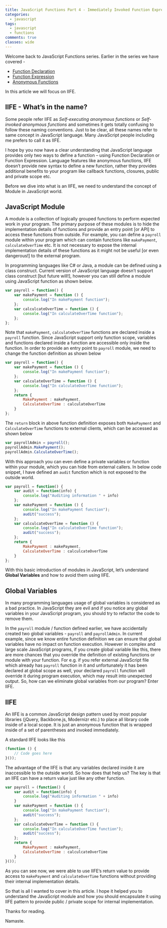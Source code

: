 ```yaml
---
title: JavaScript Functions Part 4 - Immediately Invoked Function Expression [IIFE]
categories: 
  - javascript
tags:
  - javascript
  - functions
comments: true
classes: wide
---
```


Welcome back to JavaScript Functions series. Earlier in the series we have covered - 

*   [Function Declaration](https://www.iamprasad.com/blog/javascript-functions-part-1-function-declaration/index.html "JavaScript Functions Part 1 – Function Declaration")
*   [Function Expression](https://www.iamprasad.com/blog/javascript-functions-part-2-function-expression/index.html "JavaScript Functions Part 2 – Function Expression")
*   [Anonymous Functions](https://www.iamprasad.com/blog/javascript-functions-part-3-anonymous-functions/index.html "JavaScript Functions Part 3 – Anonymous Functions")

In this article we will focus on IIFE.

## IIFE - What’s in the name?

Some people refer IIFE as _Self-executing anonymous functions_ or _Self-invoked anonymous functions_ and sometimes it gets totally confusing to follow these naming conventions. Just to be clear, all these names refer to same concept in JavaScript language. Many JavaScript people including me prefers to call it as IIFE. 

I hope by you now have a clear understanding that JavaScript language provides only two ways to define a function – using Function Declaration or Function Expression. Language features like anonymous functions,  IIFE doesn’t provide new syntax to define a new function, rather they provides additional benefits to your program like callback functions, closures, public and private scope etc.

Before we dive into what is an IIFE, we need to understand the concept of Module in JavaScript world.

## JavaScript Module

A module is a collection of logically grouped functions to perform expected work in your program. The primary purpose of these modules is to hide the implementation details of functions and provide an entry point [or API] to access these functions from outside. For example, you can define a `payroll` module within your program which can contain functions like `makePayment`, `calculateOverTime` etc. It is not necessary to expose the internal implementation details of these functions as it might not be useful [or even dangerous!] to the external program. 

In programming languages like C# or Java, a module can be defined using a class construct. Current version of JavaScript language doesn’t support class construct [but future will!], however you can still define a module using JavaScript function as shown below.  

```javascript
var payroll = function() {
    var makePayment = function () {
        console.log("In makePayment function");
    };
    var calculcateOverTime = function () {
        console.log("In calculateOverTime function");
    };
};
```

Note that `makePayment`, `calculateOverTime` functions are declared inside a `payroll` function. Since JavaScript support only function scope, variables and functions declared inside a function are accessible only inside the function. In order to provide an entry point to `payroll` module, we need to change the function definition as shown below

```javascript
var payroll = function() {
    var makePayment = function () {
        console.log("In makePayment function");
    };
    var calculateOverTime = function () {
        console.log("In calculateOverTime function");
    };
    return {
        MakePayment : makePayment,
        CalculateOverTime : calculateOverTime
    }
};
```

The `return` block in above function definition exposes both `MakePayment` and `CalculateOverTime` functions to external clients, which can be accessed as shown below 

```javascript
var payrollAdmin = payroll();
payrollAdmin.MakePayment();
payrollAdmin.CalculateOverTime();
```

With this approach you can even define a private variables or function within your module, which you can hide from external callers. In below code snippet, I have defined an `audit` function which is not exposed to the outside world.

```javascript
var payroll = function() {
    var audit = function(info) {
        console.log("Auditing information " + info)
    };
    var makePayment = function () {
        console.log("In makePayment function");
        audit("success");
    };
    var calculcateOverTime = function () {
        console.log("In calculateOverTime function");
        audit("success");
    };
    return {
        MakePayment : makePayment,
        CalculateOverTime : calculcateOverTime
    }
};
```

With this basic introduction of modules in JavaScript, let’s understand **Global Variables** and how to avoid them using IIFE.

## Global Variables
In many programming languages usage of global variables is considered as a bad practice. In JavaScript they are evil and if you notice any global variables in your JavaScript program, you should try to refactor the code to remove them.

In the `payroll` module / function defined earlier, we have accidentally created two global variables - `payroll` and `payrollAdmin`. In current example, since we know entire function definition we can ensure that global variables have no impact on function execution. However in complex and large scale JavaScript programs, if you create global variable like this, there are more chances that you override the definition of existing functions or module with your function. For e.g. if you refer external JavaScript file which already has `payroll` function in it and unfortunately it has been declared at global scope as well, your declared `payroll` function will override it during program execution, which may result into unexpected output. So, how can we eliminate global variables from our program? Enter IIFE.

## IIFE

An IIFE is a common JavaScript design pattern used by most popular libraries (jQuery, Backbone.js, Modernizr etc.) to place all library code inside of a local scope. It is just an anonymous function that is wrapped inside of a set of parentheses and invoked immediately.

A standard IIFE looks like this

```javascript
(function () {
    // Code goes here
}());
```

The advantage of the IIFE is that any variables declared inside it are inaccessible to the outside world. So how does that help us? The key is that an IIFE can have a return value just like any other function.

```javascript
var payroll = (function() {
    var audit = function(info) {
        console.log("Auditing information " + info)
    }
    var makePayment = function () {
        console.log("In makePayment function");
        audit("success");
    };
    var calculcateOverTime = function () {
        console.log("In calculateOverTime function");
        audit("success");
    };
    return {
        MakePayment : makePayment,
        CalculateOverTime : calculcateOverTime
    }
}());
```

As you can see now, we were able to use IIFE’s return value to provide access to `makePayment` and `calculateOverTime` functions without providing their internal implementation details.

So that is all I wanted to cover in this article. I hope it helped you to understand the JavaScript module and how you should encapsulate it using IIFE pattern to provide public / private scope for internal implementation.

Thanks for reading.

Namaste.